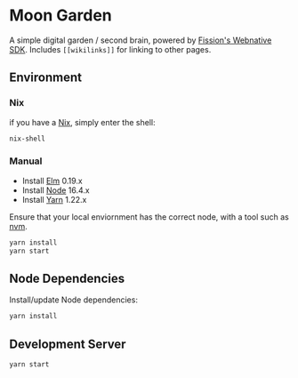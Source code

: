 # Moon Garden

A simple digital garden / second brain, powered by [Fission's Webnative SDK](https://github.com/fission-suite/webnative). Includes `[[wikilinks]]` for linking to other pages.

## Environment

### Nix

if you have a [Nix](https://nixos.org/guides/install-nix.html), simply enter the shell:

``` sh
nix-shell
```

### Manual

* Install [Elm](https://guide.elm-lang.org/install/elm.html) 0.19.x
* Install [Node](https://nodejs.org/en/) 16.4.x
* Install [Yarn](https://yarnpkg.com/) 1.22.x

Ensure that your local enviornment has the correct node, with a tool such as [nvm](https://github.com/nvm-sh/nvm).

``` sh
yarn install
yarn start
```

## Node Dependencies

Install/update Node dependencies:

``` sh
yarn install
```

## Development Server

``` sh
yarn start
```
